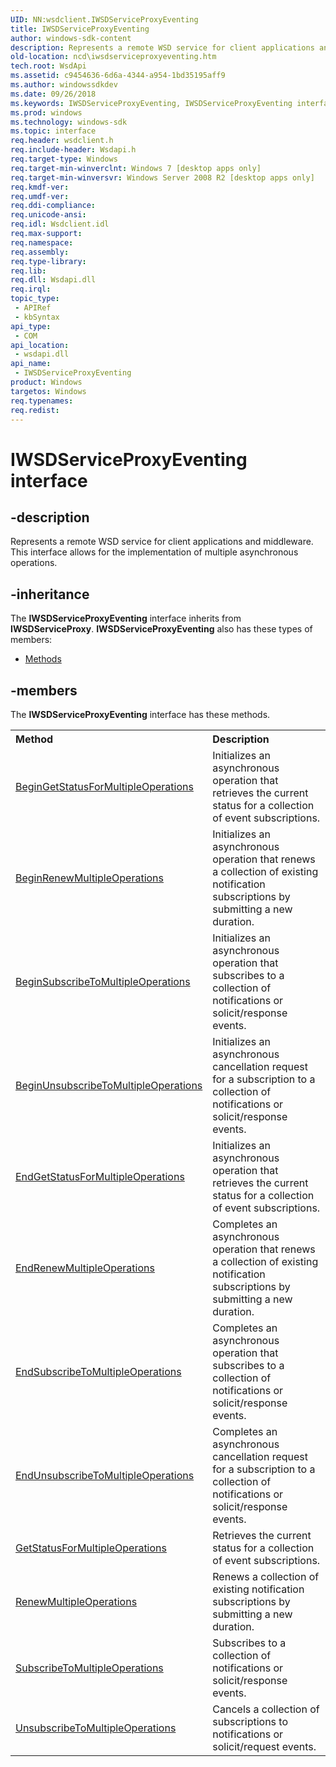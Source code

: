 ```yaml
---
UID: NN:wsdclient.IWSDServiceProxyEventing
title: IWSDServiceProxyEventing
author: windows-sdk-content
description: Represents a remote WSD service for client applications and middleware. This interface allows for the implementation of multiple asynchronous operations.
old-location: ncd\iwsdserviceproxyeventing.htm
tech.root: WsdApi
ms.assetid: c9454636-6d6a-4344-a954-1bd35195aff9
ms.author: windowssdkdev
ms.date: 09/26/2018
ms.keywords: IWSDServiceProxyEventing, IWSDServiceProxyEventing interface, IWSDServiceProxyEventing interface,described, ncd.iwsdserviceproxyeventing, wsdclient/IWSDServiceProxyEventing
ms.prod: windows
ms.technology: windows-sdk
ms.topic: interface
req.header: wsdclient.h
req.include-header: Wsdapi.h
req.target-type: Windows
req.target-min-winverclnt: Windows 7 [desktop apps only]
req.target-min-winversvr: Windows Server 2008 R2 [desktop apps only]
req.kmdf-ver: 
req.umdf-ver: 
req.ddi-compliance: 
req.unicode-ansi: 
req.idl: Wsdclient.idl
req.max-support: 
req.namespace: 
req.assembly: 
req.type-library: 
req.lib: 
req.dll: Wsdapi.dll
req.irql: 
topic_type:
 - APIRef
 - kbSyntax
api_type:
 - COM
api_location:
 - wsdapi.dll
api_name:
 - IWSDServiceProxyEventing
product: Windows
targetos: Windows
req.typenames: 
req.redist: 
---
```


# IWSDServiceProxyEventing interface


## -description


Represents a remote WSD service for client applications and middleware.  This interface allows for the implementation of multiple asynchronous operations.


## -inheritance

The <b xmlns:loc="http://microsoft.com/wdcml/l10n">IWSDServiceProxyEventing</b> interface inherits from <b>IWSDServiceProxy</b>. <b>IWSDServiceProxyEventing</b> also has these types of members:
<ul>
<li><a href="https://docs.microsoft.com/">Methods</a></li>
</ul>

## -members

The <b>IWSDServiceProxyEventing</b> interface has these methods.
<table class="members" id="memberListMethods">
<tr>
<th align="left" width="37%">Method</th>
<th align="left" width="63%">Description</th>
</tr>
<tr data="declared;">
<td align="left" width="37%">
<a href="https://msdn.microsoft.com/cf42f680-f19c-4ee3-824d-dc892608d4d2">BeginGetStatusForMultipleOperations</a>
</td>
<td align="left" width="63%">
Initializes an asynchronous operation that retrieves the current status for a collection of event subscriptions.

</td>
</tr>
<tr data="declared;">
<td align="left" width="37%">
<a href="https://msdn.microsoft.com/ac93a29a-789f-4aa0-b804-b4d0a5b89ee2">BeginRenewMultipleOperations</a>
</td>
<td align="left" width="63%">
Initializes an asynchronous operation that renews a collection of existing notification subscriptions by submitting a new duration.

</td>
</tr>
<tr data="declared;">
<td align="left" width="37%">
<a href="https://msdn.microsoft.com/54c6ac58-4272-45ad-80cc-2114ba6f466e">BeginSubscribeToMultipleOperations</a>
</td>
<td align="left" width="63%">
Initializes an asynchronous operation that subscribes to a collection of notifications or solicit/response events.

</td>
</tr>
<tr data="declared;">
<td align="left" width="37%">
<a href="https://msdn.microsoft.com/a8a3dd48-89a2-4d7b-98e0-3dcb3c32cb2b">BeginUnsubscribeToMultipleOperations</a>
</td>
<td align="left" width="63%">
Initializes an  asynchronous cancellation request for a subscription to  a collection of notifications or solicit/response events.

</td>
</tr>
<tr data="declared;">
<td align="left" width="37%">
<a href="https://msdn.microsoft.com/0918ef4f-29ae-4c74-9b7d-0e7adb514c7b">EndGetStatusForMultipleOperations</a>
</td>
<td align="left" width="63%">
Initializes an asynchronous operation that retrieves the current status for a collection of event subscriptions.

</td>
</tr>
<tr data="declared;">
<td align="left" width="37%">
<a href="https://msdn.microsoft.com/fb5be204-a775-4abb-af5b-9a829b69fa14">EndRenewMultipleOperations</a>
</td>
<td align="left" width="63%">
Completes an asynchronous operation that renews a collection of existing notification subscriptions by submitting a new duration.

</td>
</tr>
<tr data="declared;">
<td align="left" width="37%">
<a href="https://msdn.microsoft.com/2e3cdb10-fde9-4936-9a7d-61404a754faa">EndSubscribeToMultipleOperations</a>
</td>
<td align="left" width="63%">
Completes an asynchronous operation that subscribes to a collection of notifications or solicit/response events.

</td>
</tr>
<tr data="declared;">
<td align="left" width="37%">
<a href="https://msdn.microsoft.com/62f42441-11b0-46ce-9a4e-03b34d8b4c9b">EndUnsubscribeToMultipleOperations</a>
</td>
<td align="left" width="63%">
Completes an  asynchronous cancellation request for a subscription to  a collection of notifications or solicit/response events.

</td>
</tr>
<tr data="declared;">
<td align="left" width="37%">
<a href="https://msdn.microsoft.com/ba9c6d6e-d551-4010-b3b7-9e5391de9c49">GetStatusForMultipleOperations</a>
</td>
<td align="left" width="63%">
Retrieves the current status for a collection of event subscriptions.

</td>
</tr>
<tr data="declared;">
<td align="left" width="37%">
<a href="https://msdn.microsoft.com/67c5fa63-3512-4b03-afb4-9b97b26200aa">RenewMultipleOperations</a>
</td>
<td align="left" width="63%">
Renews a collection of existing notification subscriptions by submitting a new duration.

</td>
</tr>
<tr data="declared;">
<td align="left" width="37%">
<a href="https://msdn.microsoft.com/0df5b429-5b6e-4cef-af05-7f615c93aa0f">SubscribeToMultipleOperations</a>
</td>
<td align="left" width="63%">
Subscribes to a collection of notifications or solicit/response events.

</td>
</tr>
<tr data="declared;">
<td align="left" width="37%">
<a href="https://msdn.microsoft.com/2f542dc1-639c-4201-9274-8aa5cc238482">UnsubscribeToMultipleOperations</a>
</td>
<td align="left" width="63%">
Cancels a collection of subscriptions to notifications or solicit/request events.

</td>
</tr>
</table> 

